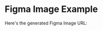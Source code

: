 # Figma Image Example

Here's the generated Figma Image URL:

<FigmaImage fileToken="4vMAPIHT9iqOuhqF4N97kp" apiToken="figd_mcFPFGozK2HCuON5VTyrpvNyGien_J8BJsMUxak2" />